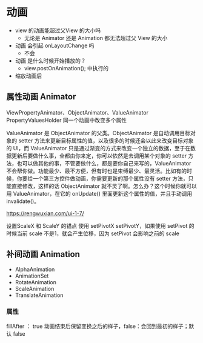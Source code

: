 

# 动画

* view 的动画能超过父View 的大小吗
  * 无论是 Animator 还是 Animation 都无法超过父 View 的大小
* 动画 会引起 onLayoutChange 吗
  * 不会
* 动画 是什么时候开始播放的？
  *  view.postOnAnimation(); 中执行的
* 缩放动画后
## 属性动画 Animator


ViewPropertyAnimator、ObjectAnimator、ValueAnimator 
PropertyValuesHolder 同一个动画中改变多个属性

ValueAnimator 是 ObjectAnimator 的父类。ObjectAnimator 是自动调用目标对象的 setter 方法来更新目标属性的值，以及很多的时候还会以此来改变目标对象的 UI，而 ValueAnimator 只是通过渐变的方式来改变一个独立的数据，至于在数据更新后要做什么事，全都由你来定，你可以依然是去调用某个对象的 setter 方法，也可以做其他的事，不管要做什么，都是要你自己来写的，ValueAnimator 不会帮你做。功能最少、最不方便，但有时也是束缚最少、最灵活。比如有的时候，你要给一个第三方控件做动画，你需要更新的那个属性没有 setter 方法，只能直接修改，这样的话 ObjectAnimator 就不灵了啊。怎么办？这个时候你就可以用 ValueAnimator，在它的 onUpdate() 里面更新这个属性的值，并且手动调用 invalidate()。

https://rengwuxian.com/ui-1-7/

设置ScaleX 和 ScaleY 的锚点 使用 setPivotX  setPivotY，如果使用 setPivot 的时候当前 scale 不是1，就会产生位移，因为 setPivot 会影响之前的 scale

## 补间动画 Animation

* AlphaAnimation
* AnimationSet
* RotateAnimation
* ScaleAnimation
* TranslateAnimation

### 属性
fillAfter ： true 动画结束后保留变换之后的样子，false：会回到最初的样子；默认 false
